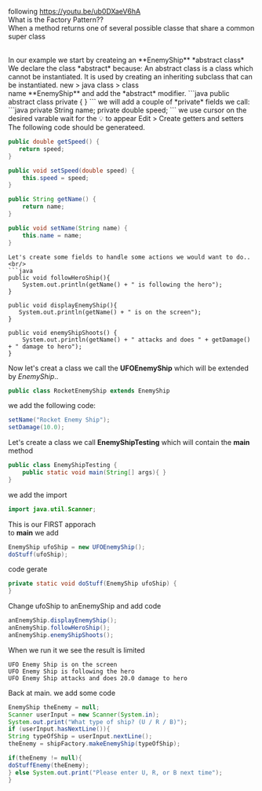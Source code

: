 following https://youtu.be/ub0DXaeV6hA<br/>
What is the Factory Pattern??<br/>
When a method returns one of several possible classe that share a common super class<br/>

<br/>
In our example we start by createing an **EnemyShip** *abstract class*<br/>
We declare the class *abstract* because: An abstract class is a class which cannot be instantiated. It is used by creating an inheriting subclass that can be instantiated.
new > java class > class<br/>
name **EnemyShip** and add the *abstract* modifier.
```java
public abstract class private { }
```
we will add a couple of *private* fields we call:<br/>
```java
private String name;
private double speed;
```
we use cursor on the desired varable wait for the 💡 to appear Edit > Create getters and setters<br/>
The following code should be generateed.

```java
public double getSpeed() {
   return speed;
}

public void setSpeed(double speed) {
    this.speed = speed;
}

public String getName() {
    return name;
}

public void setName(String name) {
    this.name = name;
}
```

```
Let's create some fields to handle some actions we would want to do..<br/>
```java
public void followHeroShip(){
    System.out.println(getName() + " is following the hero");
}

public void displayEnemyShip(){
   System.out.println(getName() + " is on the screen");
}

public void enemyShipShoots() {
    System.out.println(getName() + " attacks and does " + getDamage() + " damage to hero");
}
```
Now let's creat a class we call the **UFOEnemyShip** which will be extended by *EnemyShip*..<br/>
```java
public class RocketEnemyShip extends EnemyShip
```
we add the following code:
```java
setName("Rocket Enemy Ship");
setDamage(10.0);
```
Let's create a class we call **EnemyShipTesting** which will contain the **main** method<br/>
```java
public class EnemyShipTesting {
    public static void main(String[] args){ }
}
```
we add the import<br/>

```java
import java.util.Scanner;
```
This is our FIRST apporach<br/>
to **main** we add<br/>
```java
EnemyShip ufoShip = new UFOEnemyShip();
doStuff(ufoShip);
```
code gerate<br/>
```java
private static void doStuff(EnemyShip ufoShip) {
}
```
Change ufoShip to anEnemyShip and add code<br/>

```java
anEnemyShip.displayEnemyShip();
anEnemyShip.followHeroShip();
anEnemyShip.enemyShipShoots();
```
When we run it we see the result is limited<br/>
```run
UFO Enemy Ship is on the screen
UFO Enemy Ship is following the hero
UFO Enemy Ship attacks and does 20.0 damage to hero
```
Back at main. we add some code<br/>

```java
EnemyShip theEnemy = null;
Scanner userInput = new Scanner(System.in);
System.out.print("What type of ship? (U / R / B)");
if (userInput.hasNextLine()){
String typeOfShip = userInput.nextLine();
theEnemy = shipFactory.makeEnemyShip(typeOfShip);

if(theEnemy != null){
doStuffEnemy(theEnemy);
} else System.out.print("Please enter U, R, or B next time");
}
```











































